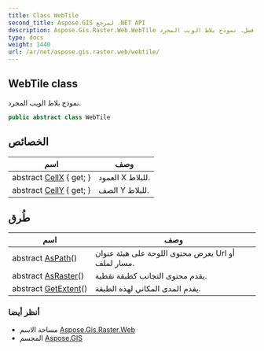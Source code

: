 ```yaml
---
title: Class WebTile
second_title: Aspose.GIS لمرجع .NET API
description: Aspose.Gis.Raster.Web.WebTile فصل. نموذج بلاط الويب المجرد.
type: docs
weight: 1440
url: /ar/net/aspose.gis.raster.web/webtile/
---
```

## WebTile class

نموذج بلاط الويب المجرد.

```csharp
public abstract class WebTile
```

## الخصائص

| اسم | وصف |
| --- | --- |
| abstract [CellX](../../aspose.gis.raster.web/webtile/cellx/) { get; } | العمود X للبلاط. |
| abstract [CellY](../../aspose.gis.raster.web/webtile/celly/) { get; } | الصف Y للبلاط. |

## طُرق

| اسم | وصف |
| --- | --- |
| abstract [AsPath](../../aspose.gis.raster.web/webtile/aspath/)() | يعرض محتوى اللوحة على هيئة عنوان Url أو مسار لملف. |
| abstract [AsRaster](../../aspose.gis.raster.web/webtile/asraster/)() | يقدم محتوى التجانب كطبقة نقطية. |
| abstract [GetExtent](../../aspose.gis.raster.web/webtile/getextent/)() | يقدم المدى المكاني لهذه الطبقة. |

### أنظر أيضا

* مساحة الاسم [Aspose.Gis.Raster.Web](../../aspose.gis.raster.web/)
* المجسم [Aspose.GIS](../../)



